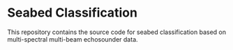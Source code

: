 # Seabed Classification

This repository contains the source code for seabed classification based on multi-spectral multi-beam echosounder data.
